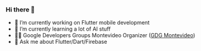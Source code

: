### Hi there 👋



- 💙 I’m currently working on Flutter mobile development
- 🚀 I’m currently learning a lot of AI stuff
- 👨‍✈️ Google Developers Groups Montevideo Organizer ([GDG Montevideo](https://gdg.community.dev/gdg-montevideo/))
- 💬 Ask me about Flutter/Dart/Firebase
